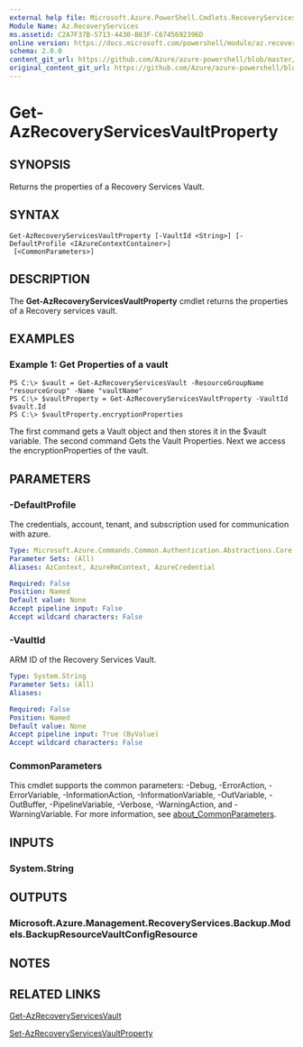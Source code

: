 ```yaml
---
external help file: Microsoft.Azure.PowerShell.Cmdlets.RecoveryServices.Backup.dll-Help.xml
Module Name: Az.RecoveryServices
ms.assetid: C2A7F37B-5713-4430-B83F-C6745692396D
online version: https://docs.microsoft.com/powershell/module/az.recoveryservices/get-azrecoveryservicesvaultproperty
schema: 2.0.0
content_git_url: https://github.com/Azure/azure-powershell/blob/master/src/RecoveryServices/RecoveryServices/help/Get-AzRecoveryServicesVaultProperty.md
original_content_git_url: https://github.com/Azure/azure-powershell/blob/master/src/RecoveryServices/RecoveryServices/help/Get-AzRecoveryServicesVaultProperty.md
---
```


# Get-AzRecoveryServicesVaultProperty

## SYNOPSIS
Returns the properties of a Recovery Services Vault.

## SYNTAX

```
Get-AzRecoveryServicesVaultProperty [-VaultId <String>] [-DefaultProfile <IAzureContextContainer>]
 [<CommonParameters>]
```

## DESCRIPTION
The **Get-AzRecoveryServicesVaultProperty** cmdlet returns the properties of a Recovery services vault.

## EXAMPLES

### Example 1: Get Properties of a vault
```
PS C:\> $vault = Get-AzRecoveryServicesVault -ResourceGroupName "resourceGroup" -Name "vaultName"
PS C:\> $vaultProperty = Get-AzRecoveryServicesVaultProperty -VaultId $vault.Id
PS C:\> $vaultProperty.encryptionProperties
```

The first command gets a Vault object and then stores it in the $vault variable.
The second command Gets the Vault Properties. Next we access the encryptionProperties of the vault.

## PARAMETERS

### -DefaultProfile
The credentials, account, tenant, and subscription used for communication with azure.

```yaml
Type: Microsoft.Azure.Commands.Common.Authentication.Abstractions.Core.IAzureContextContainer
Parameter Sets: (All)
Aliases: AzContext, AzureRmContext, AzureCredential

Required: False
Position: Named
Default value: None
Accept pipeline input: False
Accept wildcard characters: False
```

### -VaultId
ARM ID of the Recovery Services Vault.

```yaml
Type: System.String
Parameter Sets: (All)
Aliases:

Required: False
Position: Named
Default value: None
Accept pipeline input: True (ByValue)
Accept wildcard characters: False
```

### CommonParameters
This cmdlet supports the common parameters: -Debug, -ErrorAction, -ErrorVariable, -InformationAction, -InformationVariable, -OutVariable, -OutBuffer, -PipelineVariable, -Verbose, -WarningAction, and -WarningVariable. For more information, see [about_CommonParameters](http://go.microsoft.com/fwlink/?LinkID=113216).

## INPUTS

### System.String

## OUTPUTS

### Microsoft.Azure.Management.RecoveryServices.Backup.Models.BackupResourceVaultConfigResource

## NOTES

## RELATED LINKS

[Get-AzRecoveryServicesVault](./Get-AzRecoveryServicesVault.md)

[Set-AzRecoveryServicesVaultProperty](./Set-AzRecoveryServicesVaultProperty.md)
